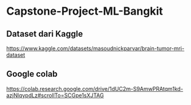# Capstone-Project-ML-Bangkit
## Dataset dari Kaggle
https://www.kaggle.com/datasets/masoudnickparvar/brain-tumor-mri-dataset

## Google colab
https://colab.research.google.com/drive/1dUC2m-S9AmwPRAtqm1kd-azjNlqypdLz#scrollTo=SCGpe1sXJTAG
